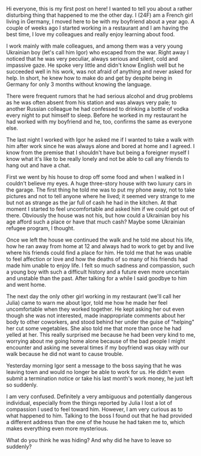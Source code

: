 Hi everyone, this is my first post on here! I wanted to tell you about a rather disturbing thing that happened to me the other day. I (24F) am a French girl living in Germany, I moved here to be with my boyfriend about a year ago. A couple of weeks ago I started working in a restaurant and I am having the best time, I love my colleagues and really enjoy learning about food. 

I work mainly with male colleagues, and among them was a very young Ukrainian boy (let's call him Igor) who escaped from the war. Right away I noticed that he was very peculiar, always serious and silent, cold and impassive gaze. He spoke very little and didn't know English well but he succeeded well in his work, was not afraid of anything and never asked for help. In short, he knew how to make do and get by despite being in Germany for only 3 months without knowing the language. 

There were frequent rumors that he had serious alcohol and drug problems as he was often absent from his station and was always very pale; to another Russian colleague he had confessed to drinking a bottle of vodka every night to put himself to sleep. Before he worked in my restaurant he had worked with my boyfriend and he, too, confirms the same as everyone else.

The last night I worked with Igor he asked me if I wanted to take a walk with him after work since he was always alone and bored at home and I agreed. I know from the premise that I shouldn't have but being a foreigner myself I know what it's like to be really lonely and not be able to call any friends to hang out and have a chat.

First we went by his house to drop off some food and when I walked in I couldn't believe my eyes. A huge three-story house with two luxury cars in the garage. The first thing he told me was to put my phone away, not to take pictures and not to tell anyone where he lived; it seemed very strange to me but not as strange as the jar full of cash he had in the kitchen. At that moment I started to feel uncomfortable and asked him if we could get out of there. Obviously the house was not his, but how could a Ukrainian boy his age afford such a place or have that much cash? Maybe some Ukrainian refugee program, I thought. 

Once we left the house we continued the walk and he told me about his life, how he ran away from home at 12 and always had to work to get by and live where his friends could find a place for him. He told me that he was unable to feel affection or love and how the deaths of so many of his friends had made him unable to enjoy life. I felt so much sadness and compassion, such a young boy with such a difficult history and a future even more uncertain and unstable than the past. After talking for a while I said goodbye to him and went home.

The next day the only other girl working in my restaurant (we'll call her Julia) came to warn me about Igor, told me how he made her feel uncomfortable when they worked together. He kept asking her out even though she was not interested, made inappropriate comments about her body to other coworkers, and stood behind her under the guise of "helping" her cut some vegetables. She also told me that more than once he had yelled at her. This really surprised me because he had been very kind to me, worrying about me going home alone because of the bad people I might encounter and asking me several times if my boyfriend was okay with our walk because he did not want to cause trouble.

Yesterday morning Igor sent a message to the boss saying that he was leaving town and would no longer be able to work for us. He didn't even submit a termination notice or take his last month's work money, he just left so suddenly. 

I am very confused. Definitely a very ambiguous and potentially dangerous individual, especially from the things reported by Julia I lost a lot of compassion I used to feel toward him. However, I am very curious as to what happened to him. Talking to the boss I found out that he had provided a different address than the one of the house he had taken me to, which makes everything even more mysterious.

What do you think he was hiding? And why did he have to leave so suddenly?